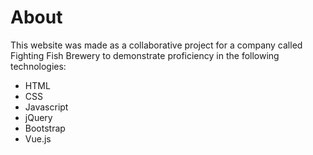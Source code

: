 
# About
This website was made as a collaborative project for a company called Fighting Fish Brewery to demonstrate proficiency in the following technologies:

* HTML
* CSS
* Javascript
* jQuery
* Bootstrap
* Vue.js
